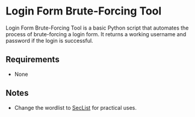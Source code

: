 # Login Form Brute-Forcing Tool
Login Form Brute-Forcing Tool is a basic Python script that automates the process of brute-forcing a login form. It returns a working username and password if the login is successful.

## Requirements
- None

## Notes
- Change the wordlist to [SecList](https://github.com/danielmiessler/SecLists) for practical uses.
